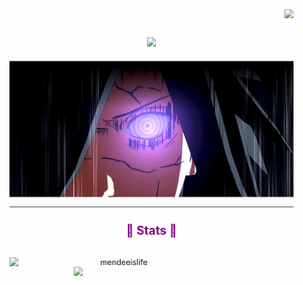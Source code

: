 <img align="right" src="https://visitor-badge.laobi.icu/badge?page_id=mendeeislife.mendeeislife">
<h1 align="center">
  <a href="https://git.io/typing-svg">
    <img src="https://readme-typing-svg.herokuapp.com?font=Rubik&size=15&pause=1000&color=800080&width=435&lines=%E3%82%88%E3%81%86%E3%81%93%E3%81%9D+%F0%9F%91%8B%2C+%EF%BC%A9%EF%BC%87%EF%BD%8D%E3%80%80%EF%BC%AD%EF%BD%85%EF%BD%8E%EF%BD%84%EF%BD%85%EF%BD%85%EF%BC%A9%EF%BD%93%EF%BC%AC%EF%BD%89%EF%BD%86%EF%BD%85!+%F0%9F%92%B2">
  </a>
</h1>

<div align="center">
  <img width="720" height="auto" src=src/mdr.gif>
</div>
<hr>

<h2 align="center" style="color: #800080">💠 Stats 💠</h2>
<br>
<div align=center>
  <a href="https://github.com/denvercoder1/github-readme-streak-stats" title="Go to Source">
      <img align="left" width=390 src="https://github-readme-streak-stats.herokuapp.com?user=mendeeislife&theme=hacker&background=0D1117&stroke=800080&border=800080&ring=800080&dates=80008)" alt="mendeeislife" />
    </a>
  
  <a href="https://github.com/anuraghazra/github-readme-stats" title="Go to Source">
      <img align="right" width=390 src="https://github-readme-stats.vercel.app/api?username=mendeeislife&show_icons=true&theme=react&border_color=800080&title_color=24c20c&text_color=800080&icon_color=24c20c&bg_color=0D1117&custom_title=悪魔" />
    </a>
</div>
